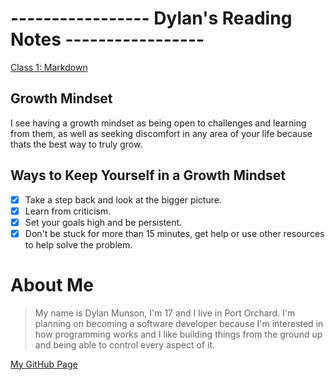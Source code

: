 # ----------------- Dylan's Reading Notes -----------------

[Class 1: Markdown](https://dylanmunson.github.io/read01.md)


## Growth Mindset
I see having a growth mindset as being open to challenges and learning from them, as well as seeking discomfort in any area of your life because thats the best way to truly grow.

## Ways to Keep Yourself in a Growth Mindset
- [x] Take a step back and look at the bigger picture.
- [x] Learn from criticism.
- [x] Set your goals high and be persistent. 
- [x] Don't be stuck for more than 15 minutes, get help or use other resources to help solve the problem.

# About Me
> My name is Dylan Munson, I'm 17 and I live in Port Orchard. I'm planning on becoming a software developer because I'm interested in how programming works and I like building things from the ground up and being able to control every aspect of it. 

[My GitHub Page](https://github.com/DylanMunson)

